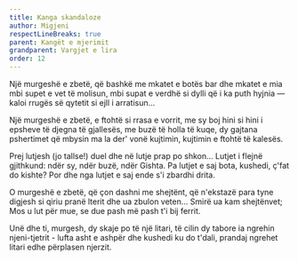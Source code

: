 ```yaml
---
title: Kanga skandaloze
author: Migjeni
respectLineBreaks: true
parent: Kangët e mjerimit
grandparent: Vargjet e lira
order: 12
---
```


Një murgeshë e zbetë, që bashkë me mkatet e botës
bar dhe mkatet e mia mbi supet e vet të molisun,
mbi supat e verdhë si dylli që i ka puth hyjnia
— kaloi rrugës së qytetit si ejll i arratisun…

Një murgeshë e zbetë, e ftohtë si rrasa e vorrit,
me sy boj hini si hini i epsheve të djegna të gjallesës,
me buzë të holla të kuqe, dy gajtana
pshertimet që mbysin
ma la der' vonë kujtimin, kujtimin e ftohtë të kalesës.

Prej lutjesh (jo tallse!) duel dhe në lutje prap po shkon…
Lutjet i flejnë gjithkund: ndër sy, ndër buzë, ndër Gishta.
Pa lutjet e saj bota, kushedi, ç'fat do kishte?
Por dhe nga lutjet e saj ende s'i zbardhi drita.

O murgeshë e zbetë, që çon dashni me shejtënt,
që n'ekstazë para tyne digjesh si qiriu pranë lterit
dhe ua zbulon veten… Smirë ua kam shejtënvet;
Mos u lut për mue, se due pash më pash t'i bij ferrit.

Unë dhe ti, murgesh, dy skaje po të një litari,
të cilin dy tabore ia ngrehin njeni-tjetrit -
lufta asht e ashpër dhe kushedi ku do t'dali,
prandaj ngrehet litari edhe përplasen njerzit.
